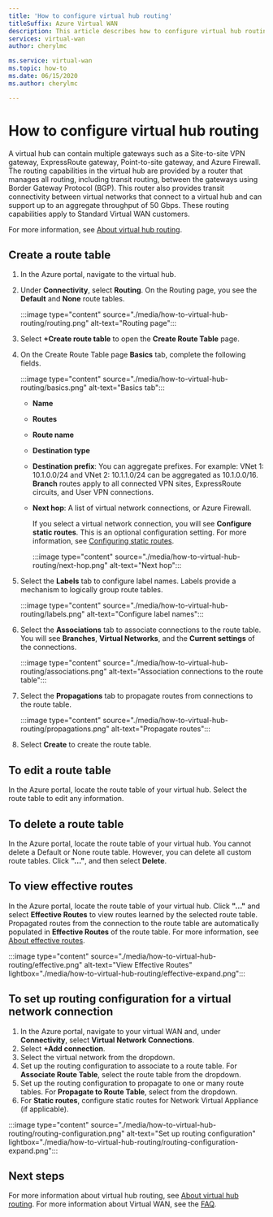 ```yaml
---
title: 'How to configure virtual hub routing'
titleSuffix: Azure Virtual WAN
description: This article describes how to configure virtual hub routing
services: virtual-wan
author: cherylmc

ms.service: virtual-wan
ms.topic: how-to
ms.date: 06/15/2020
ms.author: cherylmc

---
```

# How to configure virtual hub routing

A virtual hub can contain multiple gateways such as a Site-to-site VPN gateway, ExpressRoute gateway, Point-to-site gateway, and Azure Firewall. The routing capabilities in the virtual hub are provided by a router that manages all routing, including transit routing, between the gateways using Border Gateway Protocol (BGP). This router also provides transit connectivity between virtual networks that connect to a virtual hub and can support up to an aggregate throughput of 50 Gbps. These routing capabilities apply to Standard Virtual WAN customers.

For more information, see [About virtual hub routing](about-virtual-hub-routing.md).

## <a name="create-table"></a>Create a route table

1. In the Azure portal, navigate to the virtual hub.
2. Under **Connectivity**, select **Routing**. On the Routing page, you see the **Default** and **None** route tables.

   :::image type="content" source="./media/how-to-virtual-hub-routing/routing.png" alt-text="Routing page":::
3. Select **+Create route table** to open the **Create Route Table** page.
4. On the Create Route Table page **Basics** tab, complete the following fields.

   :::image type="content" source="./media/how-to-virtual-hub-routing/basics.png" alt-text="Basics tab":::

   * **Name**
   * **Routes**
   * **Route name**
   * **Destination type**
   * **Destination prefix**: You can aggregate prefixes. For example: VNet 1: 10.1.0.0/24 and VNet 2: 10.1.1.0/24 can be aggregated as 10.1.0.0/16. **Branch** routes apply to all connected VPN sites, ExpressRoute circuits, and User VPN connections.
   * **Next hop**: A list of virtual network connections, or Azure Firewall.

     If you select a virtual network connection, you will see **Configure static routes**. This is an optional configuration setting. For more information, see [Configuring static routes](about-virtual-hub-routing.md#static).

      :::image type="content" source="./media/how-to-virtual-hub-routing/next-hop.png" alt-text="Next hop":::

5. Select the **Labels** tab to configure label names. Labels provide a mechanism to logically group route tables.

    :::image type="content" source="./media/how-to-virtual-hub-routing/labels.png" alt-text="Configure label names":::

6. Select the **Associations** tab to associate connections to the route table.
You will see **Branches**, **Virtual Networks**, and the **Current settings** of the connections.

    :::image type="content" source="./media/how-to-virtual-hub-routing/associations.png" alt-text="Association connections to the route table":::

7. Select the **Propagations** tab to propagate routes from connections to the route table.

    :::image type="content" source="./media/how-to-virtual-hub-routing/propagations.png" alt-text="Propagate routes":::

8. Select **Create** to create the route table.

## <a name="edit-table"></a>To edit a route table

In the Azure portal, locate the route table of your virtual hub. Select the route table to edit any information.

## <a name="delete-table"></a>To delete a route table

In the Azure portal, locate the route table of your virtual hub. You cannot delete a Default or None route table. However, you can delete all custom route tables. Click **"…"**, and then select **Delete**.

## <a name="view-routes"></a>To view effective routes

In the Azure portal, locate the route table of your virtual hub. Click **"…"** and select **Effective Routes** to view routes learned by the selected route table. Propagated routes from the connection to the route table are automatically populated in **Effective Routes** of the route table. For more information, see [About effective routes](effective-routes-virtual-hub.md).

:::image type="content" source="./media/how-to-virtual-hub-routing/effective.png" alt-text="View Effective Routes" lightbox="./media/how-to-virtual-hub-routing/effective-expand.png":::

## <a name="routing-configuration"></a>To set up routing configuration for a virtual network connection

1. In the Azure portal, navigate to your virtual WAN and, under **Connectivity**, select **Virtual Network Connections**.
1. Select **+Add connection**.
1. Select the virtual network from the dropdown.
1. Set up the routing configuration to associate to a route table. For **Associate Route Table**, select the route table from the dropdown.
1. Set up the routing configuration to propagate to one or many route tables. For **Propagate to Route Table**, select from the dropdown.
1. For **Static routes**, configure static routes for Network Virtual Appliance (if applicable).

:::image type="content" source="./media/how-to-virtual-hub-routing/routing-configuration.png" alt-text="Set up routing configuration" lightbox="./media/how-to-virtual-hub-routing/routing-configuration-expand.png":::

## Next steps

For more information about virtual hub routing, see [About virtual hub routing](about-virtual-hub-routing.md).
For more information about Virtual WAN, see the [FAQ](virtual-wan-faq.md).
